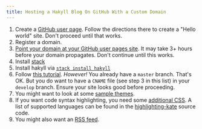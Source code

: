 ```yaml
---
title: Hosting a Hakyll Blog On GitHub With a Custom Domain
---
```


1. Create a [GitHub user page](https://pages.github.com/). Follow the
directions there to create a "Hello world" site. Don't proceed until
that works.
2. Register a domain.
3. [Point your domain at your GitHub user pages site](https://help.github.com/articles/setting-up-your-pages-site-repository/).
It may take 3+ hours before your domain propagates. Don't continue until
this works.
4. Install [stack](http://www.haskellstack.org)
5. Install hakyll via [`stack install hakyll`](https://jaspervdj.be/hakyll/tutorials/01-installation.html)
6. Follow [this tutorial](https://jaspervdj.be/hakyll/tutorials/github-pages-tutorial.html).
_However!_ You already have a `master` branch. That's OK. But you do want to
have a `CNAME` file (see step 3 in this list) in your `develop` branch. Ensure your site looks good before proceeding.
7. You might want to look at some
<a href="http://katychuang.com/hakyll-cssgarden/gallery/">sample
themes</a>.
8. If you want code syntax highlighting, you need some
<a href="https://www.jdreaver.com/posts/2014-06-22-math-programming-blog-hakyll.html">additional
CSS</a>. A list of supported languages can be found in the
<a href="https://github.com/jgm/highlighting-kate/tree/master/xml">highlighting-kate</a>
source code.
9. You might also want an <a href="https://thibaud.dauce.fr/posts/2015-11-15-rss-feed-with-hakyll.html">RSS
feed</a>.
